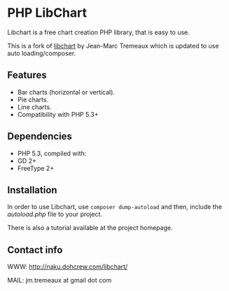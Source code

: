 # PHP LibChart

Libchart is a free chart creation PHP library, that is easy to use. 

This is a fork of [libchart](https://github.com/naku/libchart) by Jean-Marc Tremeaux which is updated to use auto loading/composer. 

## Features

- Bar charts (horizontal or vertical).
- Pie charts.
- Line charts.
- Compatibility with PHP 5.3+

## Dependencies

- PHP 5.3, compiled with:
- GD 2+
- FreeType 2+

## Installation

In order to use Libchart, use `composer dump-autoload` and then, include the *autoload.php* file to your project.

There is also a tutorial available at the project homepage.

## Contact info

WWW: http://naku.dohcrew.com/libchart/

MAIL: jm.tremeaux at gmail dot com
